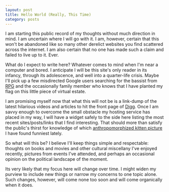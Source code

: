 ```yaml
---
layout: post
title: Hello World (Really, This Time)
category: posts
---
```


I am starting this public record of my thoughts without much direction in mind.  I am uncertain where I will go with it.  I am, however, certain that this won't be abandoned like so many other derelict websites you find scattered across the internet.  I am also certain that no one has made such a claim and failed to live up to it.   Ever.

What do I expect to write here?   Whatever comes to mind when I'm near a computer and bored.   I anticipate I will be this site's only reader in its infancy, through its adolescence, and well into a quarter-life crisis.   Maybe I'll pick up a few misdirected Google users searching for the bassist from [RPG](http://www.rpgva.com) and the occasionally family member who knows that I have planted my flag on this little piece of virtual estate.

I am promising myself now that what this will not be is a link-dump of the latest hilarious videos and articles to hit the front page of [Digg](http://www.www.digg.com). Once I am savvy enough to overcome the small obstacle my hosting service has placed in my way, I will have a widget safely to the side here listing the most recent sites/posts/links that I find interesting.  That should more than satisfy the public's thirst for knowledge of which [anthropomorphized kitten picture](http://www.icanhascheezburger.com) I have found funniest lately.

So what will this be?  I believe I'll keep things simple and respectable: thoughts on books and movies and other cultural miscellany I've enjoyed recently, pictures from events I've attended, and perhaps an occasional opinion on the political landscape of the moment.

Its very likely that my focus here will change over time.  I might widen my purview to include new things or narrow my concerns to one topic alone.  Such changes, however, will come none too soon and will come organically when it does.
